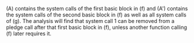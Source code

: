 \(A\) contains the system calls of the first basic block in \(f\) and \(A'\) contains the system calls of the second basic block in \(f\) as well as all system calls of \(g\). The analysis will find that system call 1 can be removed from a pledge call after that first basic block in \(f\), unless another function calling \(f\) later requires it.